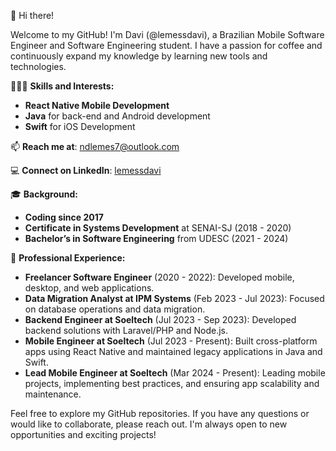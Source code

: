 👋 Hi there!

Welcome to my GitHub! I'm Davi (@lemessdavi), a Brazilian Mobile Software Engineer and Software Engineering student. I have a passion for coffee and continuously expand my knowledge by learning new tools and technologies.

👨🏼‍💻 **Skills and Interests:**
- **React Native Mobile Development**
- **Java** for back-end and Android development
- **Swift** for iOS Development

📫 **Reach me at**: ndlemes7@outlook.com

💻 **Connect on LinkedIn**: [lemessdavi](https://www.linkedin.com/in/lemessdavi/)

🎓 **Background:**
- **Coding since 2017**
- **Certificate in Systems Development** at SENAI-SJ (2018 - 2020)
- **Bachelor’s in Software Engineering** from UDESC (2021 - 2024)

💼 **Professional Experience:**
- **Freelancer Software Engineer** (2020 - 2022): Developed mobile, desktop, and web applications.
- **Data Migration Analyst at IPM Systems** (Feb 2023 - Jul 2023): Focused on database operations and data migration.
- **Backend Engineer at Soeltech** (Jul 2023 - Sep 2023): Developed backend solutions with Laravel/PHP and Node.js.
- **Mobile Engineer at Soeltech** (Jul 2023 - Present): Built cross-platform apps using React Native and maintained legacy applications in Java and Swift.
- **Lead Mobile Engineer at Soeltech** (Mar 2024 - Present): Leading mobile projects, implementing best practices, and ensuring app scalability and maintenance.

Feel free to explore my GitHub repositories. If you have any questions or would like to collaborate, please reach out. I'm always open to new opportunities and exciting projects!
